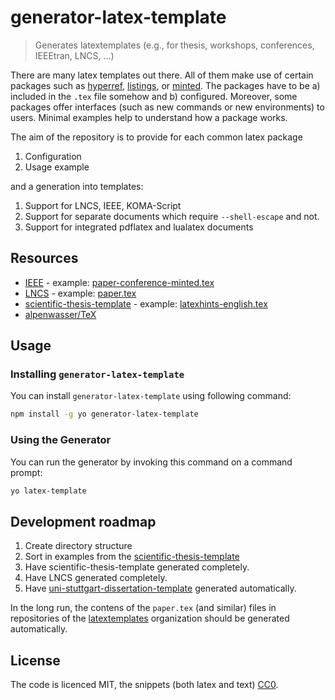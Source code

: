 # generator-latex-template

> Generates latextemplates (e.g., for thesis, workshops, conferences, IEEEtran, LNCS, ...)

There are many latex templates out there.
All of them make use of certain packages such as [hyperref], [listings], or [minted].
The packages have to be a) included in the `.tex` file somehow and b) configured.
Moreover, some packages offer interfaces (such as new commands or new environments) to users.
Minimal examples help to understand how a package works.

The aim of the repository is to provide for each common latex package

1. Configuration
2. Usage example

and a generation into templates:

1. Support for LNCS, IEEE, KOMA-Script
2. Support for separate documents which require `--shell-escape` and not.
3. Support for integrated pdflatex and lualatex documents

## Resources

- [IEEE](https://latextemplates.github.io/IEEE/) - example: [paper-conference-minted.tex](https://github.com/latextemplates/IEEE/blob/master/paper-conference-minted.tex)
- [LNCS](https://latextemplates.github.io/LNCS/) - example: [paper.tex](https://github.com/latextemplates/LNCS/blob/master/paper.tex)
- [scientific-thesis-template](https://latextemplates.github.io/scientific-thesis-template/) - example: [latexhints-english.tex](https://github.com/latextemplates/scientific-thesis-template/blob/master/latexhints-english.tex)
- [alpenwasser/TeX](https://github.com/alpenwasser/TeX)

## Usage

### Installing `generator-latex-template`

You can install `generator-latex-template` using following command:

```bash
npm install -g yo generator-latex-template
```

### Using the Generator

You can run the generator by invoking this command on a command prompt:

```bash
yo latex-template
```

<!--
## Generator Output

Use this section for documenting what your generator actually will generate.
-->

## Development roadmap

1. Create directory structure
2. Sort in examples from the [scientific-thesis-template](http://latextemplates.github.io/scientific-thesis-template/)
3. Have scientific-thesis-template generated completely.
4. Have LNCS generated completely.
5. Have [uni-stuttgart-dissertation-template](https://github.com/latextemplates/uni-stuttgart-dissertation-template) generated automatically.

In the long run, the contens of the `paper.tex` (and similar) files in repositories of the [latextemplates](https://latextemplates.github.io/) organization should be generated automatically.

## License

The code is licenced MIT, the snippets (both latex and text) [CC0](https://creativecommons.org/share-your-work/public-domain/cc0/).

  [hyperref]: https://ctan.org/pkg/hyperref
  [listings]: https://ctan.org/pkg/listings
  [minted]: https://ctan.org/pkg/minted
